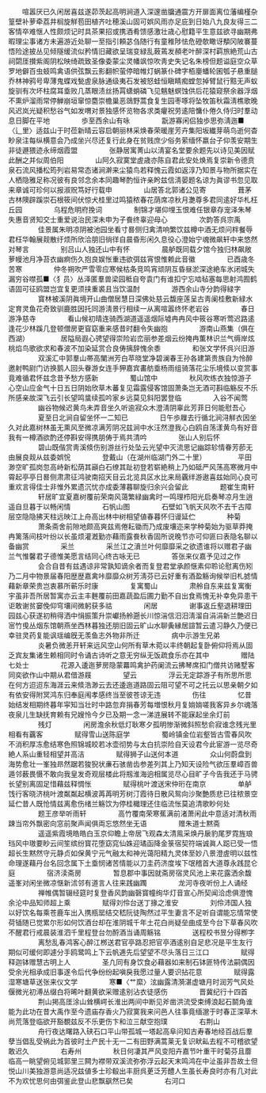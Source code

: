<!-- { "loadSidebar": true } -->
　　喧嚣厌已久闲居喜兹遂茆茨起高明涧道入深邃凿牖通震方开扉面离位藩编槿杂篁壁补萝牵荔井榈旋觧苞田植齐吐穂溪山固可娯风雨亦足庇到日始八九良友得三二客情卒难惬人性颇烦记时具茶果招或携酒肴馈感激壮歳心慰籍平生意兹欲寻幽期弗暇理尘事诸方未遍游近处聊一至指引頼苾刍随行有童稚陟怯危磴欹瞰讶頺冈陂褰蔓悟险途披丛见倾隧缓流似矜情旧藏欲呈瑞变緑乱蓛蔫发頳老叶醉深村羁旅絶荒山古祠閟厓攅紫阁阴松映绮疏致圣像委蒙尘灵幡飒惊吹靑史失记名朱榜但题谥庭空众草罗地僻百虫蚑鸣禽语供弦飘云影翻帜萤停暗帷灯蜗篆仆碑字栢廮蟠轮囷瓠子悬重膇乔林神鸦号卑薄鬼蝶戏甃虗泉脉通级夷石发被怒蛙恒瞋睛痴螳忽掉臂鼠行黠无声蚁旋驯有次坏柱腐耳埀败几蒸眼渍丝扬罥蟏蛸磷飞见魑魅螟蚀供后花猿窥祭余器浮烟不熏炉溜雨常停觯崩垣窜惊麕崇檐巢恶鵋野蒿食复生园枣啄将坠牧笛秋霜淸樵歌晚风迟岚光疑积愁谷气如发喟对景独感怀览物各求类癯祝劳逺陪慵仆倦久侍归时羣动息日脚在平地
　　
　　歩至西余山有咏
　　
　　翫游寡闲侣独歩思弥淸迤■〈辶里〉适兹山于时莅新晴云容启朝丽林采焕春荣暖崖芳卉集阳坂纎芽萌鸟逝何杳眇泉注每纵横意会乃成坐兴尽还复行此身在贫贱庶少俗务萦缅怀嬴台子仰羡安期生非徒遯猥迹永缔烟霞盟
　　
　　张静居寓菁山以淸宴名堂要余题先以诗见美因赋此酬之并似周伯阳
　　
　　山阿久寂寞堂虗歳亦陈自君此安处焕焉复崇新令德贲泉石流风播松筠列岩易常态诸涧澣来尘猿鸟若释愧云霞如返淳乃知景与物所据实在人栖隐雅足称况彼有良邻念余本同趣琴酌恒许亲盻兹信淸晏题名谅为眞谬书忽见取来章诚可珍何以报淑贶笃好行载申
　　
　　山居答北郭诸公见寄
　　
　　葺茅古林隩辟蹊崇石根筱间伏惊犬桂里过鸣猿秾春花荫席凉秋月灔尊多君同逺好华札枉丘园
　　
　　乌程危明府挽词
　　
　　制锦才堪仰埋玉恨难任银章存宠泽朱琴失惠音贤知交士重爱说治民深未申为子飬终辜迎母心
　　
　　次韵答呉宗禹
　　
　　佳景属朱明凉阴被池园坐看寸晷侧归禽清响繁饮兹樽中酒无烦问柈餐辱君枉华翰展觌散纡烦所欣洽朋旧徜徉自晨昏形闲久息役心澄始宁魂微飙轩中来悠然对琴言
　　
　　别吕山人独还山中有怀
　　
　　晨舻既同载夕馆今独归林飙敞萝幔池月净苔衣幽痾伤久抱良娱怅重违欲弭兹宵恨惟赖此音徽
　　
　　已酉歳冬苦寒
　　
　　仲冬朔吹严雪零应寒候枯条竞鸣宵顽阴互昏昼淤深途絶车氷闭城失漏穷谷噤孤■〈犭员〉丛泽匿羣兽梁园秪自夸袁门有谁扣宁忘啮毡塞每思射鸿囿鹤语固可征鸥盟岂宜复更须挟重裘且当饮温酎
　　
　　游西余山寺分韵得緑字
　　
　　寳林被溪阴眞境开山曲僧居慧日深佛处慈云馥座莲呈古靑阑桂敷新緑水定育灵鱼花奇致驯鹿胜因托同游淸景行相续一从离喧嚣终怀老岩谷
　　
　　春日游净慈寺
　　
　　看山候初晴连骑西湖道遥遥烟际墟冉冉风中筱谷寒听莺迟路逺逢花少林蹊几登顿僧房更窅窈重来感昔时翻令失幽抱
　　
　　游南山燕集（俱在西湖）
　　
　　居隘局遐心骋望得崇险岩峦丽参差烟云纷掩冉薫林识兰气缛岸炫桃焰鸟歌欲求和春波不加染延赏合良俦摛辞愧余黍
　　
　　和张文学怀呉兴旧游
　　
　　双溪汇中郭羣山帯高闉洲芳白苹晓堂净碧澜春王孙各建第贵族自为怜醉邀射鸭尉门访换鹅人回头眷游女连手狎嘉宾畵舫埀杨雨组骑落花尘乐境倐以变赏事竟难循君怀兹念昔予愁方感新
　　
　　蜀山馆中
　　
　　秋风吹练衣独惊游子心空山应金气十日五日阴始欣草木蕃复见霜露侵客馆固萧条岂无酒可斟临觞反不乐所感亲故深飞云引长望鸣螀续孤吟家乡远莫见斜阳罢登临
　　
　　入谷不闻莺
　　
　　幽谷物候迟黄鸟未弄音坐久听逾寂众木澄淸阴辜此芳菲日何能慰吾心
　　
　　夏至日北涧自留坐怀一二知已
　　
　　日午歩屧去行循北涧浔觧衣因坐久对此嘉树林虽无熏风至微凉满芳阴况兹涧中水汪然澄我心白鸥自荡漾黄鸟有好音我有一樽酒欲酌还停斟安得携朋俦于焉共清吟
　　
　　张山人别后怀
　　
　　碧山既偕赏靑溪倐伤别游丝行处坠云光望中灭流思记幽踪轸情眷芳莭无由展良觌从兹委娯恱
　　
　　登戴山（在湖州临湖门外二十里）
　　
　　平田渺空旷孤岗忽高峙新松荫其巓白石缭其趾初登若崭絶稍上乃如砥严风荡高寒微月中霄起亭亭日晷侧肃肃征鸿驶南招天目云北览具区水比来局覊绊游遨喜兹始同心良可重欢言得佳士非惟外累遗沉忧亦成委薄暮聊旋归余兴会留此
　　
　　题崔生南轩
　　
　　轩居旷宜夏嘉树覆前荣南风蔼繁緑幽禽时一鸣理栉阳光启奏琴凉月生逍遥自旦暮于以畅闲情
　　
　　石帆山图
　　
　　石壁如飞帆天风吹不去千古障层空隐隐拂天柱远映江上舟高出林中树相望値春暮怀归谩延伫
　　
　　种菊
　　
　　萧条斋舍前隙地颇高爽兹焉倦耘锄而乃成废壤迩来学种菊始为驱草莽掩冉篱落间枝叶纷以长虽烦灌漑勤亦藉雨露飬秋香固所说晚节亦可仰匪曰表隐名聊以备幽赏
　　
　　采兰
　　
　　采兰江之濆兰叶何靡靡采之欲遗谁将以赠君子幽兰气惟馨君子德惟美愿言结同心终古咏无已
　　
　　答张来仪嘉予见过之作
　　
　　会合自昔有兹遇谅非常孰知谪余者而复登君堂承颜惬素仰聆论慰离伤矧乃二月中物景届春阳歴歴嘉禽咔靡靡众树芳淸芬已云好重有酒盈觞询候举旧札摅情藉新章荣贵岂衷慕所蕲乐时康
　　
　　复寓蜀山
　　
　　肃舲自东来兹复寓衡宇虽非吾所居暂寓亦云主丰麰覆前田嘉蔬盈后圃力勤不自出食焉愧无补幸免异患干讵敢谢贫窭俛仰穹壤间微躬获多祜
　　
　　闲居
　　
　　谢事返丘壑退耕理田园兹心获遂初稍得洒中悁振策升崇巘扬舲遡长川惊湍信汨汨淸溜自涓涓新兰艶迟日宻竹曵丛烟东馆朝燕坐西林暮独还朋旧固云旷山水聊夤縁居諠暂云遣习静久乃便已幸驻灵药复能讽瑶编旣无羡鱼志外物非所迁
　　
　　病中示游生兄弟
　　
　　炎暑负微恙开轩来远风空山何所有草木菀以丰终朝起复卧俯仰将焉从固乏宾友集诸生赖相同时令诵古诗听之意无穷纵无饭疏食乐亦在其中
　　
　　赠陆七处士
　　
　　花源入逶迤萝房隐蒙羃鸣禽护药阑流云拂琴席扣门僧共访赌墅客同奕欲作山中期从君借游屐
　　
　　望云
　　
　　浮云无定踪游子有所思所思在何方迢迢东海涯云来倐浩渺云去还逶迤道路固云阻可望不可之托云以思亲朝夕如有依安得附冥鸿东归奉庭闱孝感终当至彼苍谅无违
　　
　　伤往
　　
　　忆昔始结发相期终暮年寜知当壮时中路忽弃捐春芳每増恨秋月复姢姢嗟我客异乡尔魂落夜泉儿生缺抚育赖有兄嫂怜今夕已及期一念一涕涟展转不能寐起坐余灯前
　　
　　残灯
　　
　　闲房澹余秋低灯耿寒夕孤明惨渐微斜照愁俞寂谁念残光里相看有覊客
　　
　　赋得雪山送陈庭学
　　
　　蜀岭镇金位岩壑皆古雪春风吹不消积厚冻愈结寒色照锦城皎若冰壶彻势与太白抗崇险自天设君今此宦游一览尽奇絶人系山重轻相望并高洁
　　
　　赋得狮子山送何本道
　　
　　众山何蔚盘到海势愈壮一峯独昻然踞若狻猊状亷石骇凿齿参差列其上乃知天设险气欲压羣嶂百兽遁邻薮畏慑不敢向我皇发奇观层楼此将剏淮海逈相属览尽心目旷子今告我还于马骋长望别离固足惜藉兹释惆怅
　　
　　赋得桃叶渡送宋仲珩在南京
　　
　　单舻饯行客晓济桃叶渡粼粼起横波苒苒明芳树汀霞待日散风鸳向沙聚艶质悲已往秾景空延伫昔人既怆情兹离愈伤绪兰觞饮为停桂檝理还住临流怅莫追清歌眇何处
　　
　　题王彦举听雨轩
　　
　　高竹覆南荣寒蕉满前渚萧闲此中意适对清秋雨踈当帘外飘密向窓前聚声闻俱両忘悠然坐无语
　　
　　赠朱道士黙斋
　　
　　遥遥紫霞境皓皓白玉京仰瞻上帝居飞观森太清鳯采焕丹扆豹尾罗霓旌琅珰风中璈要眇云间笙缤纷寳花堕窈窕仙姝迎璚函降金箓宿契符端诚眞人跽已受一悟超长生黙然守元静贞如保黄宁元气融太和神光蔼阳精九灵体至妙八景澄虗明以兹性命理遂藉丹台名回念属下土埀悯诸苦情能以刀圭药济度埃下氓稽首大道尊永践昆仑庭
　　
　　宿济渎斋房
　　
　　暂息郡中事因就斋房宿灵风池上来花露洒余馥遥峯对闲坐微凉惬新沭邻有道言人往来践幽躅
　　
　　龙河寺夜听份上人诵经
　　
　　禅帷偶暂辍经筵时复登香风韵幽磬寳幢绚华灯音宣心所契闻洽虑俱澄愧余沦中品知师超上乘
　　
　　赋得刘伶台送丁掾之淮安
　　
　　刘伶沛国人独以好饮名每乘苍鹿车出入携瓶罂结交嵇阮徒陶然过平生妻言不足听自谓能忘情常使荷锸随已觉累尔形如何饮酒台却在淮阴城千年土花白尚疑垒曲成至今台下草春风吹不醒君行戒晨装淮泗千里程登台勿酹酒当诵周觞铭
　　
　　送程校书昱分得栁字
　　
　　离愁乱春鸿客心醉江桞送君官亭路忍把官亭酒逺别自足悲况是平生友行期似可缓何即遽分手鸥鹭鸣上下云帆逓先后望望不尽头落日三江口
　　
　　赋得释迦钵赠慧古明上人
　　
　　圣凢同有身饮食必藉器如来制石钵匪特传法嗣偶因受余光相承成旧事遂令后代争纷纷起嗔戾我愿过量人要识拈花意
　　
　　赋得露湿寒塘草送张来仪文学
　　
　　寒■〈艹縻〉泫幽露清漪湛虚塘月时润芳气风处偃微光初溥丛缀白将晞叶翻黄欲采赠逺别沾衣徒感伤
　　
　　晋冀纪行十四首
　　
　　荆山掲高厓涂山耸横崿长淮出两间中断见斧凿洪流受束缚浪起石鬬角谁能为此功在昔大禹作至今遗庙存香火乃寂寞我来问邑人往事竟缅邈于时春正深草木尚荒落登临欲开豁覩兹反不乐更伤卞和泣三献空抱璞
　　
　　右荆山
　　
　　舟行夜达曙路入硖石口平山带孤城一塔起高阜问知古寿春地经百战后羣孽当倡乱受祸此为首彼时土产民十无一二有田野满蒿莱无复识畎畆去程不可稽欲望敢迟久
　　
　　右寿州
　　
　　秋日何凄其严风变阳卉嘉节叶重干时菊芬且蘼临高一眺望俯见城郭里三闗为襟带双溪流弥弥浮云起天末鸣鸿在中沚虽非吾故土但悦山川美独游意尚适况兹値多士珍殽出丰厨呉茰泛芳醴人生虽长寿良时亦有几对此不为欢忧思何由弭鉴此登山悲飘飖然已矣
　　
　　右河口
　　
